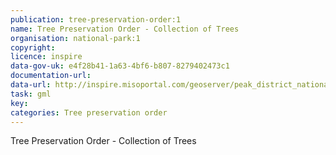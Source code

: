 ```yaml
---
publication: tree-preservation-order:1
name: Tree Preservation Order - Collection of Trees
organisation: national-park:1
copyright: 
licence: inspire
data-gov-uk: e4f28b41-1a63-4bf6-b807-8279402473c1
documentation-url: 
data-url: http://inspire.misoportal.com/geoserver/peak_district_national_park_pdnpa-tpo-area/wfs?service=wfs&version=2.0.0&request=GetFeature&typename=peak_district_national_park_pdnpa-tpo-area:peak_district_national_park_pdnpa-tpo-area&outputFormat=GML2
task: gml
key: 
categories: Tree preservation order
---
```


Tree Preservation Order - Collection of Trees
